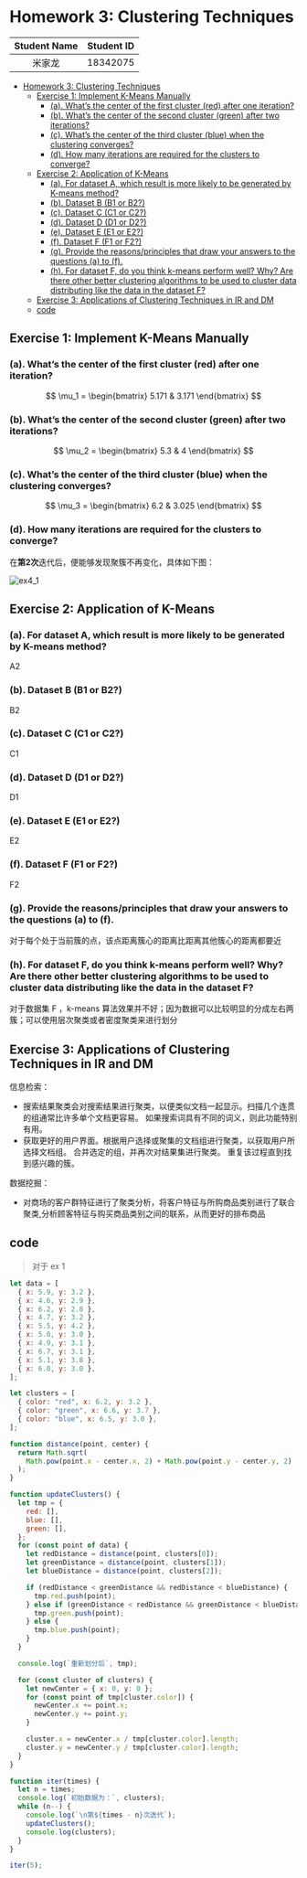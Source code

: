 # Homework 3: Clustering Techniques

| Student Name | Student ID |
| :----------: | :--------: |
|    米家龙    |  18342075  |

- [Homework 3: Clustering Techniques](#homework-3-clustering-techniques)
  - [Exercise 1: Implement K-Means Manually](#exercise-1-implement-k-means-manually)
    - [(a). What’s the center of the first cluster (red) after one iteration?](#a-whats-the-center-of-the-first-cluster-red-after-one-iteration)
    - [(b). What’s the center of the second cluster (green) after two iterations?](#b-whats-the-center-of-the-second-cluster-green-after-two-iterations)
    - [(c). What’s the center of the third cluster (blue) when the clustering converges?](#c-whats-the-center-of-the-third-cluster-blue-when-the-clustering-converges)
    - [(d). How many iterations are required for the clusters to converge?](#d-how-many-iterations-are-required-for-the-clusters-to-converge)
  - [Exercise 2: Application of K-Means](#exercise-2-application-of-k-means)
    - [(a). For dataset A, which result is more likely to be generated by K-means method?](#a-for-dataset-a-which-result-is-more-likely-to-be-generated-by-k-means-method)
    - [(b). Dataset B (B1 or B2?)](#b-dataset-b-b1-or-b2)
    - [(c). Dataset C (C1 or C2?)](#c-dataset-c-c1-or-c2)
    - [(d). Dataset D (D1 or D2?)](#d-dataset-d-d1-or-d2)
    - [(e). Dataset E (E1 or E2?)](#e-dataset-e-e1-or-e2)
    - [(f). Dataset F (F1 or F2?)](#f-dataset-f-f1-or-f2)
    - [(g). Provide the reasons/principles that draw your answers to the questions (a) to (f).](#g-provide-the-reasonsprinciples-that-draw-your-answers-to-the-questions-a-to-f)
    - [(h). For dataset F, do you think k-means perform well? Why? Are there other better clustering algorithms to be used to cluster data distributing like the data in the dataset F?](#h-for-dataset-f-do-you-think-k-means-perform-well-why-are-there-other-better-clustering-algorithms-to-be-used-to-cluster-data-distributing-like-the-data-in-the-dataset-f)
  - [Exercise 3: Applications of Clustering Techniques in IR and DM](#exercise-3-applications-of-clustering-techniques-in-ir-and-dm)
  - [code](#code)

## Exercise 1: Implement K-Means Manually

### (a). What’s the center of the first cluster (red) after one iteration?

$$
\mu_1 = \begin{bmatrix}
  5.171 & 3.171
\end{bmatrix}
$$

### (b). What’s the center of the second cluster (green) after two iterations?

$$
\mu_2 = \begin{bmatrix}
  5.3 & 4
\end{bmatrix}
$$

### (c). What’s the center of the third cluster (blue) when the clustering converges?

$$
\mu_3 = \begin{bmatrix}
  6.2 & 3.025
\end{bmatrix}
$$

### (d). How many iterations are required for the clusters to converge?

在**第2次**迭代后，便能够发现聚簇不再变化，具体如下图：

![ex4_1](./ex4_1.png)

## Exercise 2: Application of K-Means

### (a). For dataset A, which result is more likely to be generated by K-means method?

A2

### (b). Dataset B (B1 or B2?)

B2

### (c). Dataset C (C1 or C2?)

C1

### (d). Dataset D (D1 or D2?)

D1

### (e). Dataset E (E1 or E2?)

E2

### (f). Dataset F (F1 or F2?)

F2

### (g). Provide the reasons/principles that draw your answers to the questions (a) to (f). 

对于每个处于当前簇的点，该点距离簇心的距离比距离其他簇心的距离都要近

### (h). For dataset F, do you think k-means perform well? Why? Are there other better clustering algorithms to be used to cluster data distributing like the data in the dataset F?

对于数据集 F ，k-means 算法效果并不好；因为数据可以比较明显的分成左右两簇；可以使用层次聚类或者密度聚类来进行划分

## Exercise 3: Applications of Clustering Techniques in IR and DM

信息检索：
- 搜索结果聚类会对搜索结果进行聚类，以便类似文档一起显示。扫描几个连贯的组通常比许多单个文档更容易。 如果搜索词具有不同的词义，则此功能特别有用。
- 获取更好的用户界面。根据用户选择或聚集的文档组进行聚类，以获取用户所选择文档组。 合并选定的组，并再次对结果集进行聚类。 重复该过程直到找到感兴趣的簇。

数据挖掘：
- 对商场的客户群特征进行了聚类分析，将客户特征与所购商品类别进行了联合聚类,分析顾客特征与购买商品类别之间的联系，从而更好的排布商品

## code 

> 对于 ex 1

```js
let data = [
  { x: 5.9, y: 3.2 },
  { x: 4.6, y: 2.9 },
  { x: 6.2, y: 2.8 },
  { x: 4.7, y: 3.2 },
  { x: 5.5, y: 4.2 },
  { x: 5.0, y: 3.0 },
  { x: 4.9, y: 3.1 },
  { x: 6.7, y: 3.1 },
  { x: 5.1, y: 3.8 },
  { x: 6.0, y: 3.0 },
];

let clusters = [
  { color: "red", x: 6.2, y: 3.2 },
  { color: "green", x: 6.6, y: 3.7 },
  { color: "blue", x: 6.5, y: 3.0 },
];

function distance(point, center) {
  return Math.sqrt(
    Math.pow(point.x - center.x, 2) + Math.pow(point.y - center.y, 2)
  );
}

function updateClusters() {
  let tmp = {
    red: [],
    blue: [],
    green: [],
  };
  for (const point of data) {
    let redDistance = distance(point, clusters[0]);
    let greenDistance = distance(point, clusters[1]);
    let blueDistance = distance(point, clusters[2]);

    if (redDistance < greenDistance && redDistance < blueDistance) {
      tmp.red.push(point);
    } else if (greenDistance < redDistance && greenDistance < blueDistance) {
      tmp.green.push(point);
    } else {
      tmp.blue.push(point);
    }
  }

  console.log(`重新划分后`, tmp);

  for (const cluster of clusters) {
    let newCenter = { x: 0, y: 0 };
    for (const point of tmp[cluster.color]) {
      newCenter.x += point.x;
      newCenter.y += point.y;
    }

    cluster.x = newCenter.x / tmp[cluster.color].length;
    cluster.y = newCenter.y / tmp[cluster.color].length;
  }
}

function iter(times) {
  let n = times;
  console.log(`初始数据为：`, clusters);
  while (n--) {
    console.log(`\n第${times - n}次迭代`);
    updateClusters();
    console.log(clusters);
  }
}

iter(5);
```